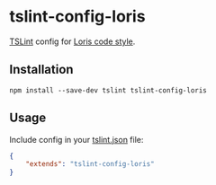 # tslint-config-loris

[TSLint](https://palantir.github.io/tslint/) config for
[Loris code style](https://github.com/ymaps/codestyle/).

## Installation

```
npm install --save-dev tslint tslint-config-loris
```

## Usage

Include config in your [tslint.json](https://palantir.github.io/tslint/usage/configuration/)
file:

```json
{
    "extends": "tslint-config-loris"
}
```
